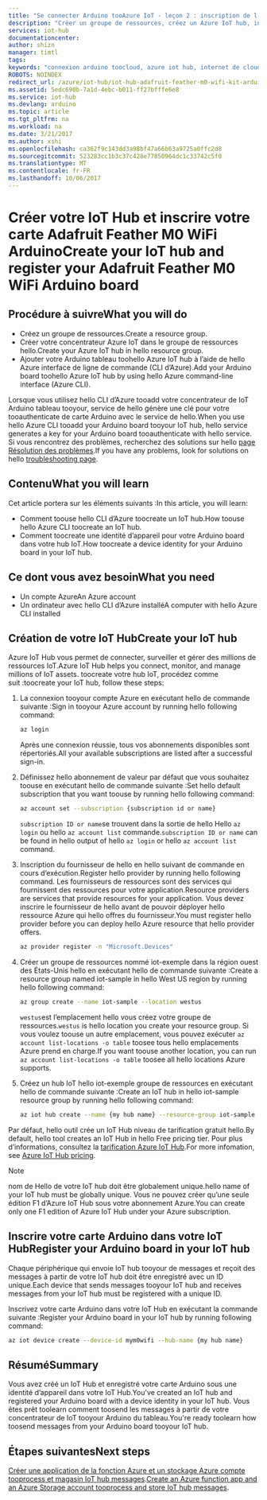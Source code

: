 ```yaml
---
title: "Se connecter Arduino tooAzure IoT - leçon 2 : inscription de l’appareil | Documents Microsoft"
description: "Créer un groupe de ressources, créez un Azure IoT hub, inscrire et le Wi-Fi M0 Adafruit contour dans hello Azure IoT hub aide hello CLI d’Azure."
services: iot-hub
documentationcenter: 
author: shizn
manager: timtl
tags: 
keywords: "connexion arduino toocloud, azure iot hub, internet de cloud de choses, azure iot hub créer un appareil, arduino cloud"
ROBOTS: NOINDEX
redirect_url: /azure/iot-hub/iot-hub-adafruit-feather-m0-wifi-kit-arduino-get-started
ms.assetid: 5edc690b-7a1d-4ebc-b011-ff27bfffe6e8
ms.service: iot-hub
ms.devlang: arduino
ms.topic: article
ms.tgt_pltfrm: na
ms.workload: na
ms.date: 3/21/2017
ms.author: xshi
ms.openlocfilehash: ca362f9c143dd3a98bf47a66b63a9725a0ffc2d8
ms.sourcegitcommit: 523283cc1b3c37c428e77850964dc1c33742c5f0
ms.translationtype: MT
ms.contentlocale: fr-FR
ms.lasthandoff: 10/06/2017
---
```

# <a name="create-your-iot-hub-and-register-your-adafruit-feather-m0-wifi-arduino-board"></a><span data-ttu-id="21452-104">Créer votre IoT Hub et inscrire votre carte Adafruit Feather M0 WiFi Arduino</span><span class="sxs-lookup"><span data-stu-id="21452-104">Create your IoT hub and register your Adafruit Feather M0 WiFi Arduino board</span></span>

## <a name="what-you-will-do"></a><span data-ttu-id="21452-105">Procédure à suivre</span><span class="sxs-lookup"><span data-stu-id="21452-105">What you will do</span></span>
* <span data-ttu-id="21452-106">Créez un groupe de ressources.</span><span class="sxs-lookup"><span data-stu-id="21452-106">Create a resource group.</span></span>
* <span data-ttu-id="21452-107">Créer votre concentrateur Azure IoT dans le groupe de ressources hello.</span><span class="sxs-lookup"><span data-stu-id="21452-107">Create your Azure IoT hub in hello resource group.</span></span>
* <span data-ttu-id="21452-108">Ajouter votre Arduino tableau toohello Azure IoT hub à l’aide de hello Azure interface de ligne de commande (CLI d’Azure).</span><span class="sxs-lookup"><span data-stu-id="21452-108">Add your Arduino board toohello Azure IoT hub by using hello Azure command-line interface (Azure CLI).</span></span>

<span data-ttu-id="21452-109">Lorsque vous utilisez hello CLI d’Azure tooadd votre concentrateur de IoT Arduino tableau tooyour, service de hello génère une clé pour votre tooauthenticate de carte Arduino avec le service de hello.</span><span class="sxs-lookup"><span data-stu-id="21452-109">When you use hello Azure CLI tooadd your Arduino board tooyour IoT hub, hello service generates a key for your Arduino board tooauthenticate with hello service.</span></span> <span data-ttu-id="21452-110">Si vous rencontrez des problèmes, recherchez des solutions sur hello [page Résolution des problèmes][troubleshoot].</span><span class="sxs-lookup"><span data-stu-id="21452-110">If you have any problems, look for solutions on hello [troubleshooting page][troubleshoot].</span></span>

## <a name="what-you-will-learn"></a><span data-ttu-id="21452-111">Contenu</span><span class="sxs-lookup"><span data-stu-id="21452-111">What you will learn</span></span>
<span data-ttu-id="21452-112">Cet article portera sur les éléments suivants :</span><span class="sxs-lookup"><span data-stu-id="21452-112">In this article, you will learn:</span></span>
* <span data-ttu-id="21452-113">Comment toouse hello CLI d’Azure toocreate un IoT hub.</span><span class="sxs-lookup"><span data-stu-id="21452-113">How toouse hello Azure CLI toocreate an IoT hub.</span></span>
* <span data-ttu-id="21452-114">Comment toocreate une identité d’appareil pour votre Arduino board dans votre hub IoT.</span><span class="sxs-lookup"><span data-stu-id="21452-114">How toocreate a device identity for your Arduino board in your IoT hub.</span></span>

## <a name="what-you-need"></a><span data-ttu-id="21452-115">Ce dont vous avez besoin</span><span class="sxs-lookup"><span data-stu-id="21452-115">What you need</span></span>
* <span data-ttu-id="21452-116">Un compte Azure</span><span class="sxs-lookup"><span data-stu-id="21452-116">An Azure account</span></span>
* <span data-ttu-id="21452-117">Un ordinateur avec hello CLI d’Azure installé</span><span class="sxs-lookup"><span data-stu-id="21452-117">A computer with hello Azure CLI installed</span></span>

## <a name="create-your-iot-hub"></a><span data-ttu-id="21452-118">Création de votre IoT Hub</span><span class="sxs-lookup"><span data-stu-id="21452-118">Create your IoT hub</span></span>
<span data-ttu-id="21452-119">Azure IoT Hub vous permet de connecter, surveiller et gérer des millions de ressources IoT.</span><span class="sxs-lookup"><span data-stu-id="21452-119">Azure IoT Hub helps you connect, monitor, and manage millions of IoT assets.</span></span> <span data-ttu-id="21452-120">toocreate votre hub IoT, procédez comme suit :</span><span class="sxs-lookup"><span data-stu-id="21452-120">toocreate your IoT hub, follow these steps:</span></span>

1. <span data-ttu-id="21452-121">La connexion tooyour compte Azure en exécutant hello de commande suivante :</span><span class="sxs-lookup"><span data-stu-id="21452-121">Sign in tooyour Azure account by running hello following command:</span></span>

   ```bash
   az login
   ```

   <span data-ttu-id="21452-122">Après une connexion réussie, tous vos abonnements disponibles sont répertoriés.</span><span class="sxs-lookup"><span data-stu-id="21452-122">All your available subscriptions are listed after a successful sign-in.</span></span>

2. <span data-ttu-id="21452-123">Définissez hello abonnement de valeur par défaut que vous souhaitez toouse en exécutant hello de commande suivante :</span><span class="sxs-lookup"><span data-stu-id="21452-123">Set hello default subscription that you want toouse by running hello following command:</span></span>

   ```bash
   az account set --subscription {subscription id or name}
   ```

   <span data-ttu-id="21452-124">`subscription ID or name`se trouvent dans la sortie de hello Hello `az login` ou hello `az account list` commande.</span><span class="sxs-lookup"><span data-stu-id="21452-124">`subscription ID or name` can be found in hello output of hello `az login` or hello `az account list` command.</span></span>

3. <span data-ttu-id="21452-125">Inscription du fournisseur de hello en hello suivant de commande en cours d’exécution.</span><span class="sxs-lookup"><span data-stu-id="21452-125">Register hello provider by running hello following command.</span></span> <span data-ttu-id="21452-126">Les fournisseurs de ressources sont des services qui fournissent des ressources pour votre application.</span><span class="sxs-lookup"><span data-stu-id="21452-126">Resource providers are services that provide resources for your application.</span></span> <span data-ttu-id="21452-127">Vous devez inscrire le fournisseur de hello avant de pouvoir déployer hello ressource Azure qui hello offres du fournisseur.</span><span class="sxs-lookup"><span data-stu-id="21452-127">You must register hello provider before you can deploy hello Azure resource that hello provider offers.</span></span>

   ```bash
   az provider register -n "Microsoft.Devices"
   ```
4. <span data-ttu-id="21452-128">Créer un groupe de ressources nommé iot-exemple dans la région ouest des États-Unis hello en exécutant hello de commande suivante :</span><span class="sxs-lookup"><span data-stu-id="21452-128">Create a resource group named iot-sample in hello West US region by running hello following command:</span></span>

   ```bash
   az group create --name iot-sample --location westus
   ```

   <span data-ttu-id="21452-129">`westus`est l’emplacement hello vous créez votre groupe de ressources.</span><span class="sxs-lookup"><span data-stu-id="21452-129">`westus` is hello location you create your resource group.</span></span> <span data-ttu-id="21452-130">Si vous voulez toouse un autre emplacement, vous pouvez exécuter `az account list-locations -o table` toosee tous hello emplacements Azure prend en charge.</span><span class="sxs-lookup"><span data-stu-id="21452-130">If you want toouse another location, you can run `az account list-locations -o table` toosee all hello locations Azure supports.</span></span>

5. <span data-ttu-id="21452-131">Créez un hub IoT hello iot-exemple groupe de ressources en exécutant hello de commande suivante :</span><span class="sxs-lookup"><span data-stu-id="21452-131">Create an IoT hub in hello iot-sample resource group by running hello following command:</span></span>

   ```bash
   az iot hub create --name {my hub name} --resource-group iot-sample
   ```

<span data-ttu-id="21452-132">Par défaut, hello outil crée un IoT Hub niveau de tarification gratuit hello.</span><span class="sxs-lookup"><span data-stu-id="21452-132">By default, hello tool creates an IoT Hub in hello Free pricing tier.</span></span> <span data-ttu-id="21452-133">Pour plus d’informations, consultez la [tarification Azure IoT Hub](https://azure.microsoft.com/pricing/details/iot-hub/).</span><span class="sxs-lookup"><span data-stu-id="21452-133">For more infomation, see [Azure IoT Hub pricing](https://azure.microsoft.com/pricing/details/iot-hub/).</span></span>

> [!NOTE]
> <span data-ttu-id="21452-134">nom de Hello de votre IoT hub doit être globalement unique.</span><span class="sxs-lookup"><span data-stu-id="21452-134">hello name of your IoT hub must be globally unique.</span></span>
> <span data-ttu-id="21452-135">Vous ne pouvez créer qu’une seule édition F1 d’Azure IoT Hub sous votre abonnement Azure.</span><span class="sxs-lookup"><span data-stu-id="21452-135">You can create only one F1 edition of Azure IoT Hub under your Azure subscription.</span></span>

## <a name="register-your-arduino-board-in-your-iot-hub"></a><span data-ttu-id="21452-136">Inscrire votre carte Arduino dans votre IoT Hub</span><span class="sxs-lookup"><span data-stu-id="21452-136">Register your Arduino board in your IoT hub</span></span>
<span data-ttu-id="21452-137">Chaque périphérique qui envoie IoT hub tooyour de messages et reçoit des messages à partir de votre IoT hub doit être enregistré avec un ID unique.</span><span class="sxs-lookup"><span data-stu-id="21452-137">Each device that sends messages tooyour IoT hub and receives messages from your IoT hub must be registered with a unique ID.</span></span>

<span data-ttu-id="21452-138">Inscrivez votre carte Arduino dans votre IoT Hub en exécutant la commande suivante :</span><span class="sxs-lookup"><span data-stu-id="21452-138">Register your Arduino board in your IoT hub by running following command:</span></span>

```bash
az iot device create --device-id mym0wifi --hub-name {my hub name}
```

## <a name="summary"></a><span data-ttu-id="21452-139">Résumé</span><span class="sxs-lookup"><span data-stu-id="21452-139">Summary</span></span>
<span data-ttu-id="21452-140">Vous avez créé un IoT Hub et enregistré votre carte Arduino sous une identité d’appareil dans votre IoT Hub.</span><span class="sxs-lookup"><span data-stu-id="21452-140">You've created an IoT hub and registered your Arduino board with a device identity in your IoT hub.</span></span> <span data-ttu-id="21452-141">Vous êtes prêt toolearn comment toosend les messages à partir de votre concentrateur de IoT tooyour Arduino du tableau.</span><span class="sxs-lookup"><span data-stu-id="21452-141">You're ready toolearn how toosend messages from your Arduino board tooyour IoT hub.</span></span>

## <a name="next-steps"></a><span data-ttu-id="21452-142">Étapes suivantes</span><span class="sxs-lookup"><span data-stu-id="21452-142">Next steps</span></span>
<span data-ttu-id="21452-143">[Créer une application de la fonction Azure et un stockage Azure compte tooprocess et magasin IoT hub messages][process-and-store-iot-hub-messages].</span><span class="sxs-lookup"><span data-stu-id="21452-143">[Create an Azure function app and an Azure Storage account tooprocess and store IoT hub messages][process-and-store-iot-hub-messages].</span></span>


<!-- Images and links -->

[troubleshoot]: iot-hub-adafruit-feather-m0-wifi-kit-arduino-troubleshooting.md
[process-and-store-iot-hub-messages]: iot-hub-adafruit-feather-m0-wifi-kit-arduino-lesson3-deploy-resource-manager-template.md
